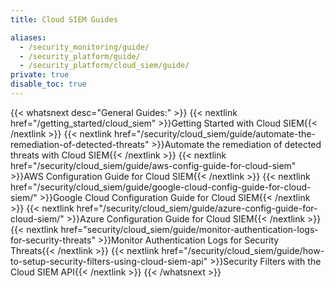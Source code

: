 ```yaml
---
title: Cloud SIEM Guides

aliases:
  - /security_monitoring/guide/
  - /security_platform/guide/
  - /security_platform/cloud_siem/guide/
private: true
disable_toc: true
---
```


{{< whatsnext desc="General Guides:" >}}
    {{< nextlink href="/getting_started/cloud_siem" >}}Getting Started with Cloud SIEM{{< /nextlink >}}
    {{< nextlink href="/security/cloud_siem/guide/automate-the-remediation-of-detected-threats" >}}Automate the remediation of detected threats with Cloud SIEM{{< /nextlink >}}
    {{< nextlink href="/security/cloud_siem/guide/aws-config-guide-for-cloud-siem" >}}AWS Configuration Guide for Cloud SIEM{{< /nextlink >}}
    {{< nextlink href="/security/cloud_siem/guide/google-cloud-config-guide-for-cloud-siem/" >}}Google Cloud Configuration Guide for Cloud SIEM{{< /nextlink >}}
    {{< nextlink href="/security/cloud_siem/guide/azure-config-guide-for-cloud-siem/" >}}Azure Configuration Guide for Cloud SIEM{{< /nextlink >}}
    {{< nextlink href="security/cloud_siem/guide/monitor-authentication-logs-for-security-threats" >}}Monitor Authentication Logs for Security Threats{{< /nextlink >}}
    {{< nextlink href="/security/cloud_siem/guide/how-to-setup-security-filters-using-cloud-siem-api" >}}Security Filters with the Cloud SIEM API{{< /nextlink >}}
{{< /whatsnext >}}
